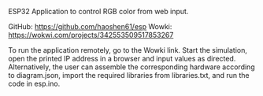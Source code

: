 ESP32 Application to control RGB color from web input. 

GitHub: https://github.com/haoshen61/esp
Wowki: https://wokwi.com/projects/342553509517853267

To run the application remotely, go to the Wowki link. Start the simulation, open the printed IP address in a browser and input values as directed. 
Alternatively, the user can assemble the corresponding hardware according to diagram.json, import the required libraries from libraries.txt, and run the code in esp.ino. 